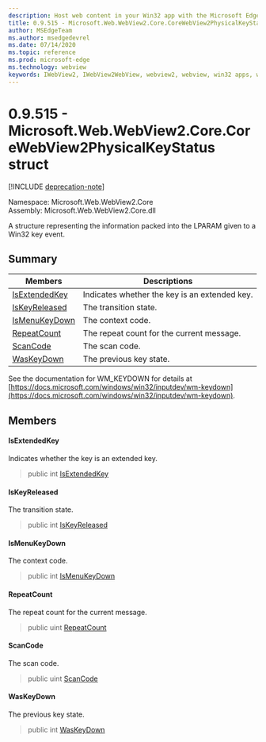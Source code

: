 ```yaml
---
description: Host web content in your Win32 app with the Microsoft Edge WebView2 control
title: 0.9.515 - Microsoft.Web.WebView2.Core.CoreWebView2PhysicalKeyStatus
author: MSEdgeTeam
ms.author: msedgedevrel
ms.date: 07/14/2020
ms.topic: reference
ms.prod: microsoft-edge
ms.technology: webview
keywords: IWebView2, IWebView2WebView, webview2, webview, win32 apps, win32, edge, ICoreWebView2, ICoreWebView2Controller, browser control, edge html
---
```


# 0.9.515 - Microsoft.Web.WebView2.Core.CoreWebView2PhysicalKeyStatus struct 

[!INCLUDE [deprecation-note](../../includes/deprecation-note.md)]

Namespace: Microsoft.Web.WebView2.Core\
Assembly: Microsoft.Web.WebView2.Core.dll

A structure representing the information packed into the LPARAM given to a Win32 key event.

## Summary

 Members                        | Descriptions
--------------------------------|---------------------------------------------
[IsExtendedKey](#isextendedkey) | Indicates whether the key is an extended key.
[IsKeyReleased](#iskeyreleased) | The transition state.
[IsMenuKeyDown](#ismenukeydown) | The context code.
[RepeatCount](#repeatcount) | The repeat count for the current message.
[ScanCode](#scancode) | The scan code.
[WasKeyDown](#waskeydown) | The previous key state.

See the documentation for WM_KEYDOWN for details at [https://docs.microsoft.com/windows/win32/inputdev/wm-keydown](https://docs.microsoft.com/windows/win32/inputdev/wm-keydown).

## Members

#### IsExtendedKey 

Indicates whether the key is an extended key.

> public int [IsExtendedKey](#isextendedkey)

#### IsKeyReleased 

The transition state.

> public int [IsKeyReleased](#iskeyreleased)

#### IsMenuKeyDown 

The context code.

> public int [IsMenuKeyDown](#ismenukeydown)

#### RepeatCount 

The repeat count for the current message.

> public uint [RepeatCount](#repeatcount)

#### ScanCode 

The scan code.

> public uint [ScanCode](#scancode)

#### WasKeyDown 

The previous key state.

> public int [WasKeyDown](#waskeydown)

